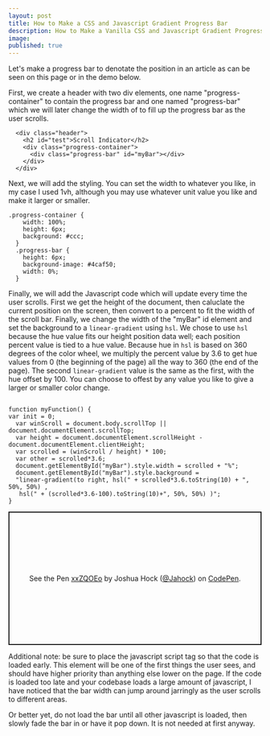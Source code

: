 ```yaml
---
layout: post
title: How to Make a CSS and Javascript Gradient Progress Bar
description: How to Make a Vanilla CSS and Javascript Gradient Progress Bar
image: 
published: true
---
```


Let's make a progress bar to denotate the position in an article as can be seen on this page or in the demo below.

First, we create a header with two div elements, one name "progress-container" to contain the progress bar and one named "progress-bar" which we will later change the width of to fill up the progress bar as the user scrolls.

<pre><code class="language-html">  &lt;div class=&quot;header&quot;&gt;
    &lt;h2 id=&quot;test&quot;&gt;Scroll Indicator&lt;/h2&gt;
    &lt;div class=&quot;progress-container&quot;&gt;
      &lt;div class=&quot;progress-bar&quot; id=&quot;myBar&quot;&gt;&lt;/div&gt;
    &lt;/div&gt;  
  &lt;/div&gt;
</code></pre>

Next, we will add the styling. You can set the width to whatever you like, in my case I used 1vh, although you may use whatever unit value you like and make it larger or smaller.

<pre><code class="language-css">.progress-container {
    width: 100%;
    height: 6px;
    background: #ccc;
  }
  .progress-bar {
    height: 6px;
    background-image: #4caf50;
    width: 0%;
  }
</code></pre>

Finally, we will add the Javascript code which will update every time the user scrolls. First we get the height of the document, then caluclate the current position on the screen, then convert to a percent to fit the width of the scroll bar. Finally, we change the width of the "myBar" id element and set the background to a <code>linear-gradient</code> using <code>hsl</code>. We chose to use <code>hsl</code> because the hue value fits our height position data well; each position percent value is tied to a hue value. Because hue in <code>hsl</code> is based on 360 degrees of the color wheel, we multiply the percent value by 3.6 to get hue values from 0 (the beginning of the page) all the way to 360 (the end of the page). The second <code>linear-gradient</code> value is the same as the first, with the hue offset by 100. You can choose to offest by any value you like to give a larger or smaller color change.

<pre><code class="language-javascript">
function myFunction() {
var init = 0;
  var winScroll = document.body.scrollTop || document.documentElement.scrollTop;
  var height = document.documentElement.scrollHeight - document.documentElement.clientHeight;
  var scrolled = (winScroll / height) * 100;
  var other = scrolled*3.6;
  document.getElementById("myBar").style.width = scrolled + "%";
  document.getElementById("myBar").style.background = 
  "linear-gradient(to right, hsl(" + scrolled*3.6.toString(10) + ", 50%, 50%) ,
   hsl(" + (scrolled*3.6-100).toString(10)+", 50%, 50%) )";  
}
</code></pre>

<p class="codepen" data-height="265" data-theme-id="dark" data-default-tab="html,result" data-user="Jahock" data-slug-hash="xxZQOEo" data-preview="true" style="height: 265px; box-sizing: border-box; display: flex; align-items: center; justify-content: center; border: 2px solid; margin: 1em 0; padding: 1em;" data-pen-title="xxZQOEo">
  <span>See the Pen <a href="https://codepen.io/Jahock/pen/xxZQOEo">
  xxZQOEo</a> by Joshua Hock (<a href="https://codepen.io/Jahock">@Jahock</a>)
  on <a href="https://codepen.io">CodePen</a>.</span>
</p>
<script async src="https://static.codepen.io/assets/embed/ei.js"></script>

Additional note: be sure to place the javascript script tag so that the code is loaded early. This element will be one of the first things the user sees, and should have higher priority than anything else lower on the page. If the code is loaded too late and your codebase loads a large amount of javascript, I have noticed that the bar width can jump around jarringly as the user scrolls to different areas.

Or better yet, do not load the bar until all other javascript is loaded, then slowly fade the bar in or have it pop down. It is not needed at first anyway.
